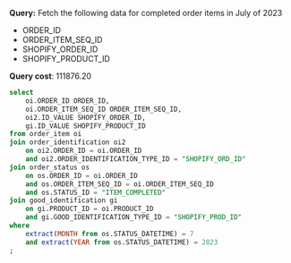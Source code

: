 **Query:** Fetch the following data for completed order items in July of 2023

- ORDER_ID
- ORDER_ITEM_SEQ_ID
- SHOPIFY_ORDER_ID
- SHOPIFY_PRODUCT_ID

**Query cost**: 111876.20

```sql
select
	oi.ORDER_ID ORDER_ID,
	oi.ORDER_ITEM_SEQ_ID ORDER_ITEM_SEQ_ID,
	oi2.ID_VALUE SHOPIFY_ORDER_ID,
	gi.ID_VALUE SHOPIFY_PRODUCT_ID
from order_item oi
join order_identification oi2
	on oi2.ORDER_ID = oi.ORDER_ID
	and oi2.ORDER_IDENTIFICATION_TYPE_ID = "SHOPIFY_ORD_ID"
join order_status os
	on os.ORDER_ID = oi.ORDER_ID
	and os.ORDER_ITEM_SEQ_ID = oi.ORDER_ITEM_SEQ_ID
	and os.STATUS_ID = "ITEM_COMPLETED"
join good_identification gi
	on gi.PRODUCT_ID = oi.PRODUCT_ID
	and gi.GOOD_IDENTIFICATION_TYPE_ID = "SHOPIFY_PROD_ID"
where
	extract(MONTH from os.STATUS_DATETIME) = 7
	and extract(YEAR from os.STATUS_DATETIME) = 2023
;
```
